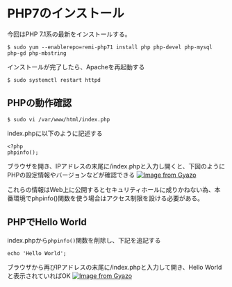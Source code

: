 # PHP7のインストール

今回はPHP 7.1系の最新をインストールする。  
```
$ sudo yum --enablerepo=remi-php71 install php php-devel php-mysql php-gd php-mbstring
```

インストールが完了したら、Apacheを再起動する
```
$ sudo systemctl restart httpd
```

## PHPの動作確認

```
$ sudo vi /var/www/html/index.php
```

index.phpに以下のように記述する
```
<?php
phpinfo();
```

ブラウザを開き、IPアドレスの末尾に/index.phpと入力し開くと、下図のようにPHPの設定情報やバージョンなどが確認できる
[![Image from Gyazo](https://i.gyazo.com/308649174c04707b0ad12762f496f75a.png)](https://gyazo.com/308649174c04707b0ad12762f496f75a)

これらの情報はWeb上に公開するとセキュリティホールに成りかねない為、本番環境でphpinfo()関数を使う場合はアクセス制限を設ける必要がある。  

## PHPでHello World

index.phpから`phpinfo()`関数を削除し、下記を追記する

```
echo 'Hello World';
```

ブラウザから再びIPアドレスの末尾に/index.phpと入力して開き、Hello Worldと表示されていればOK
[![Image from Gyazo](https://i.gyazo.com/acd44aa5b867f36e3ace460fcd3ab968.png)](https://gyazo.com/acd44aa5b867f36e3ace460fcd3ab968)

